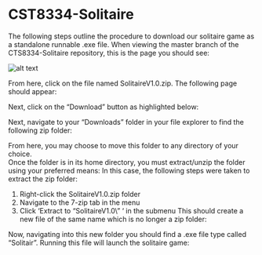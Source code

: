 # CST8334-Solitaire
The following steps outline the procedure to download our solitaire game as a standalone runnable .exe file. 
When viewing the master branch of the CTS8334-Solitaire repository, this is the page you should see:

![alt text](https://github.com/poul0185/CST8334-Solitaire/tree/main/img/img_1.png)

 
From here, click on the file named SolitaireV1.0.zip. The following page should appear:
 
Next, click on the “Download” button as highlighted below:
 


Next, navigate to your “Downloads” folder in your file explorer to find the following zip folder:
  
From here, you may choose to move this folder to any directory of your choice.  
Once the folder is in its home directory, you must extract/unzip the folder using your preferred means:
In this case, the following steps were taken to extract the zip folder:
1.	Right-click the SolitaireV1.0.zip folder
2.	Navigate to the 7-zip tab in the menu
3.	Click ‘Extract to “SolitaireV1.0\” ‘ in the submenu
This should create a new file of the same name which is no longer a zip folder:
 
Now, navigating into this new folder you should find a .exe file type called “Solitair”. Running this file will launch the solitaire game:
 
